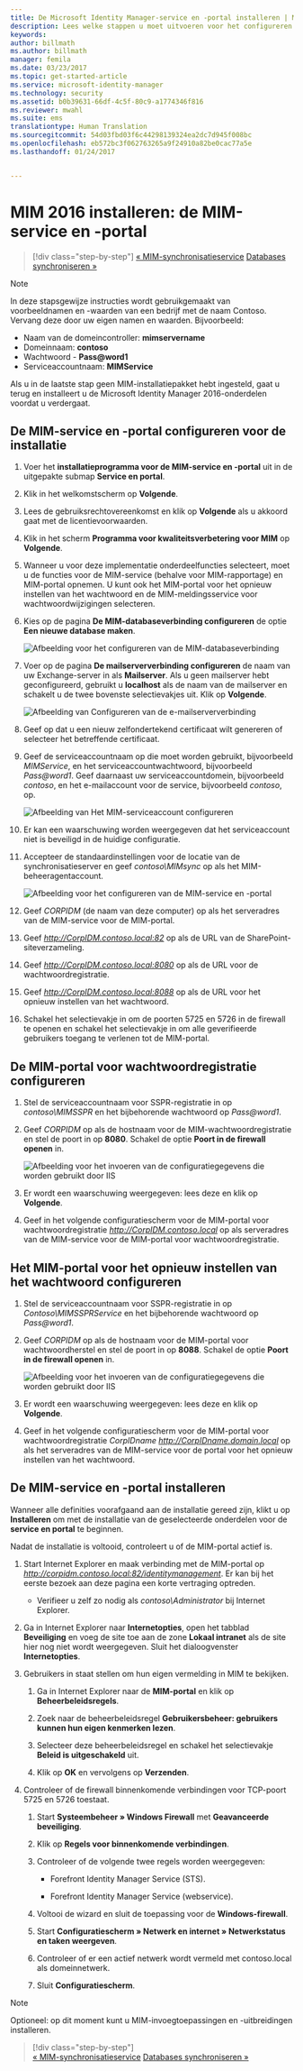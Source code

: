 ```yaml
---
title: De Microsoft Identity Manager-service en -portal installeren | Microsoft Docs
description: Lees welke stappen u moet uitvoeren voor het configureren en installeren van de MIM-service en -portal voor Microsoft Identity Manager 2016
keywords: 
author: billmath
ms.author: billmath
manager: femila
ms.date: 03/23/2017
ms.topic: get-started-article
ms.service: microsoft-identity-manager
ms.technology: security
ms.assetid: b0b39631-66df-4c5f-80c9-a1774346f816
ms.reviewer: mwahl
ms.suite: ems
translationtype: Human Translation
ms.sourcegitcommit: 54d03fbd03f6c44298139324ea2dc7d945f008bc
ms.openlocfilehash: eb572bc3f062763265a9f24910a82be0cac77a5e
ms.lasthandoff: 01/24/2017


---
```


# <a name="install-mim-2016-mim-service-and-portal"></a>MIM 2016 installeren: de MIM-service en -portal

>[!div class="step-by-step"]
[« MIM-synchronisatieservice](install-mim-sync.md)
[Databases synchroniseren »](install-mim-sync-ad-service.md)

> [!NOTE]
> In deze stapsgewijze instructies wordt gebruikgemaakt van voorbeeldnamen en -waarden van een bedrijf met de naam Contoso. Vervang deze door uw eigen namen en waarden. Bijvoorbeeld:
> - Naam van de domeincontroller: **mimservername**
> - Domeinnaam: **contoso**
> - Wachtwoord - **Pass@word1**
> - Serviceaccountnaam: **MIMService**

Als u in de laatste stap geen MIM-installatiepakket hebt ingesteld, gaat u terug en installeert u de Microsoft Identity Manager 2016-onderdelen voordat u verdergaat.


## <a name="configure-mim-service-and-portal-for-installation"></a>De MIM-service en -portal configureren voor de installatie

1. Voer het **installatieprogramma voor de MIM-service en -portal** uit in de uitgepakte submap **Service en portal**.

2. Klik in het welkomstscherm op **Volgende**.

3. Lees de gebruiksrechtovereenkomst en klik op **Volgende** als u akkoord gaat met de licentievoorwaarden.

4. Klik in het scherm **Programma voor kwaliteitsverbetering voor MIM** op **Volgende**.

5. Wanneer u voor deze implementatie onderdeelfuncties selecteert, moet u de functies voor de MIM-service (behalve voor MIM-rapportage) en MIM-portal opnemen. U kunt ook het MIM-portal voor het opnieuw instellen van het wachtwoord en de MIM-meldingsservice voor wachtwoordwijzigingen selecteren.

6. Kies op de pagina **De MIM-databaseverbinding configureren** de optie **Een nieuwe database maken**.

    ![Afbeelding voor het configureren van de MIM-databaseverbinding](media/MIM-Install10.png)

7. Voer op de pagina **De mailserververbinding configureren** de naam van uw Exchange-server in als **Mailserver**. Als u geen mailserver hebt geconfigureerd, gebruikt u **localhost** als de naam van de mailserver en schakelt u de twee bovenste selectievakjes uit. Klik op **Volgende**.

    ![Afbeelding van Configureren van de e-mailserververbinding](media/MIM-Install11.png)

8. Geef op dat u een nieuw zelfondertekend certificaat wilt genereren of selecteer het betreffende certificaat.

9. Geef de serviceaccountnaam op die moet worden gebruikt, bijvoorbeeld *MIMService*, en het serviceaccountwachtwoord, bijvoorbeeld *Pass@word1*. Geef daarnaast uw serviceaccountdomein, bijvoorbeeld *contoso*, en het e-mailaccount voor de service, bijvoorbeeld *contoso*, op.

    ![Afbeelding van Het MIM-serviceaccount configureren](media/MIM-Install12.png)

10. Er kan een waarschuwing worden weergegeven dat het serviceaccount niet is beveiligd in de huidige configuratie.

11. Accepteer de standaardinstellingen voor de locatie van de synchronisatieserver en geef *contoso\MIMsync* op als het MIM-beheeragentaccount.

    ![Afbeelding voor het configureren van de MIM-service en -portal](media/MIM-Install13.png)

12. Geef *CORPIDM* (de naam van deze computer) op als het serveradres van de MIM-service voor de MIM-portal.

13. Geef *http://CorpIDM.contoso.local:82* op als de URL van de SharePoint-siteverzameling.

14. Geef *http://CorpIDM.contoso.local:8080* op als de URL voor de wachtwoordregistratie.

15. Geef *http://CorpIDM.contoso.local:8088* op als de URL voor het opnieuw instellen van het wachtwoord.

16. Schakel het selectievakje in om de poorten 5725 en 5726 in de firewall te openen en schakel het selectievakje in om alle geverifieerde gebruikers toegang te verlenen tot de MIM-portal.

## <a name="configure-mim-password-registration-portal"></a>De MIM-portal voor wachtwoordregistratie configureren

1.  Stel de serviceaccountnaam voor SSPR-registratie in op *contoso\MIMSSPR* en het bijbehorende wachtwoord op *Pass@word1*.

2.  Geef *CORPIDM* op als de hostnaam voor de MIM-wachtwoordregistratie en stel de poort in op **8080**. Schakel de optie **Poort in de firewall openen** in.

    ![Afbeelding voor het invoeren van de configuratiegegevens die worden gebruikt door IIS](media/MIM-Install14.png)

3.  Er wordt een waarschuwing weergegeven: lees deze en klik op **Volgende**.

4. Geef in het volgende configuratiescherm voor de MIM-portal voor wachtwoordregistratie *http://CorpIDM.contoso.local* op als serveradres van de MIM-service voor de MIM-portal voor wachtwoordregistratie.

## <a name="configure-mim-password-reset-portal"></a>Het MIM-portal voor het opnieuw instellen van het wachtwoord configureren

1.  Stel de serviceaccountnaam voor SSPR-registratie in op *Contoso\MIMSSPRService* en het bijbehorende wachtwoord op *Pass@word1*.

2.  Geef *CORPIDM* op als de hostnaam voor de MIM-portal voor wachtwoordherstel en stel de poort in op **8088**. Schakel de optie **Poort in de firewall openen** in.

    ![Afbeelding voor het invoeren van de configuratiegegevens die worden gebruikt door IIS](media/MIM-Install15.png)

3.  Er wordt een waarschuwing weergegeven: lees deze en klik op **Volgende**.

4. Geef in het volgende configuratiescherm voor de MIM-portal voor wachtwoordregistratie *CorpIDname  http://CorpIDname.domain.local* op als het serveradres van de MIM-service voor de portal voor het opnieuw instellen van het wachtwoord.

## <a name="install-mim-service-and-portal"></a>De MIM-service en -portal installeren

Wanneer alle definities voorafgaand aan de installatie gereed zijn, klikt u op **Installeren** om met de installatie van de geselecteerde onderdelen voor de **service en portal** te beginnen.

Nadat de installatie is voltooid, controleert u of de MIM-portal actief is.

1. Start Internet Explorer en maak verbinding met de MIM-portal op *http://corpidm.contoso.local:82/identitymanagement*. Er kan bij het eerste bezoek aan deze pagina een korte vertraging optreden.

    - Verifieer u zelf zo nodig als *contoso\Administrator* bij Internet Explorer.

2. Ga in Internet Explorer naar **Internetopties**, open het tabblad **Beveiliging** en voeg de site toe aan de zone **Lokaal intranet** als de site hier nog niet wordt weergegeven.  Sluit het dialoogvenster **Internetopties**.

3. Gebruikers in staat stellen om hun eigen vermelding in MIM te bekijken.

    1.  Ga in Internet Explorer naar de **MIM-portal** en klik op **Beheerbeleidsregels**.

    2.  Zoek naar de beheerbeleidsregel **Gebruikersbeheer: gebruikers kunnen hun eigen kenmerken lezen**.

    3.  Selecteer deze beheerbeleidsregel en schakel het selectievakje **Beleid is uitgeschakeld** uit.

    4.  Klik op **OK** en vervolgens op **Verzenden**.

4.  Controleer of de firewall binnenkomende verbindingen voor TCP-poort 5725 en 5726 toestaat.

    1.  Start **Systeembeheer » Windows Firewall** met **Geavanceerde beveiliging**.

    2.  Klik op **Regels voor binnenkomende verbindingen**.

    3.  Controleer of de volgende twee regels worden weergegeven:

        -   Forefront Identity Manager Service (STS).

        -   Forefront Identity Manager Service (webservice).

    4.  Voltooi de wizard en sluit de toepassing voor de **Windows-firewall**.

    5.  Start **Configuratiescherm » Netwerk en internet » Netwerkstatus en taken weergeven**.

    6.  Controleer of er een actief netwerk wordt vermeld met contoso.local als domeinnetwerk.

    7.  Sluit **Configuratiescherm**.

> [!NOTE]
> Optioneel: op dit moment kunt u MIM-invoegtoepassingen en -uitbreidingen installeren.

>[!div class="step-by-step"]  
[« MIM-synchronisatieservice](install-mim-sync.md)
[Databases synchroniseren »](install-mim-sync-ad-service.md)

